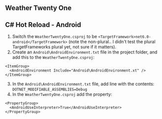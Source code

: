 Weather Twenty One
-------------------



## C# Hot Reload - Android

1. Switch the `WeatherTwentyOne.csproj` to be `<TargetFramework>net6.0-android</TargetFramework>` (note the non-plural.. I didn't test the plural TargetFrameworks plural yet, not sure if it matters).
2. Create an `Android\AndroidEnvironment.txt` file in the project folder, and add this to the `WeatherTwentyOne.csproj`:
```
<ItemGroup>
  <AndroidEnvironment Include="Android\AndroidEnvironment.xt" />
</ItemGroup>
```
3. In the `Android\AndroidEnvironment.txt` file, add line with the contents: `DOTNET_MODIFIABLE_ASSEMBLIES=Debug`
4. In the `WeatherTwentyOne.csproj` add the property:
```
<PropertyGroup>
  <AndroidUseInterpreter>True</AndroidUseInterpreter>
</PropertyGroup>
```
